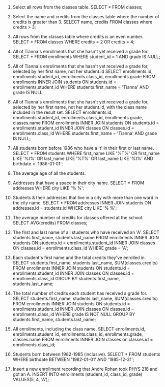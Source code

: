 1. Select all rows from the classes table.
   SELECT \* FROM classes;

2. Select the name and credits from the classes table where the number of credits is greater than 3.
   SELECT name, credits FROM classes where credits > 3;

3. All rows from the classes table where credits is an even number.
   SELECT \* FROM classes WHERE credits = 2 OR credits = 4;

4. All of Tianna's enrollments that she hasn't yet received a grade for.
   SELECT \* FROM enrollments WHERE student_id = 1 AND grade IS NULL;

5. All of Tianna's enrollments that she hasn't yet received a grade for, selected by her first name, not her student.id
   SELECT enrollments.id, enrollments.student_id, enrollments.class_id, enrollments.grade FROM enrollments INNER JOIN students ON students.id = enrollments.student_id WHERE students.first_name = 'Tianna' AND grade IS NULL;

6. All of Tianna's enrollments that she hasn't yet received a grade for, selected by her first name, not her student.id, with the class name included in the result set.
   SELECT enrollments.id, enrollments.student_id, enrollments.class_id, enrollments.grade, classes.name FROM enrollments INNER JOIN students ON students.id = enrollments.student_id INNER JOIN classes ON classes.id = enrollments.class_id WHERE students.first_name = 'Tianna' AND grade IS NULL;

7. All students born before 1986 who have a 't' in their first or last name.
   SELECT \* FROM students WHERE first_name LIKE '%T%' OR first_name LIKE '%t%' OR last_name LIKE '%T%' OR last_name LIKE '%t%' AND birthdate < '1986-01-01';

8. The average age of all the students.

9. Addresses that have a space in their city name.
   SELECT \* FROM addresses WHERE city LIKE '% %';

10. Students & their addresses that live in a city with more than one word in the city name.
    SELECT \* FROM addresses INNER JOIN students ON addresses.id = students.id WHERE city LIKE '% %';

11. The average number of credits for classes offered at the school.
    SELECT AVG(credits) FROM classes;

12. The first and last name of all students who have received an 'A'.
    SELECT students.first_name, students.last_name FROM enrollments INNER JOIN students ON students.id = enrollments.student_id INNER JOIN classes ON classes.id = enrollments.class_id WHERE grade = 'A';

13. Each student's first name and the total credits they've enrolled in.
    SELECT students.first_name, students.last_name, SUM(classes.credits) FROM enrollments INNER JOIN students ON students.id = enrollments.student_id INNER JOIN classes ON classes.id = enrollments.class_id GROUP BY students.first_name, students.last_name;

14. The total number of credits each student has received a grade for.
    SELECT students.first_name, students.last_name, SUM(classes.credits) FROM enrollments INNER JOIN students ON students.id = enrollments.student_id INNER JOIN classes ON classes.id = enrollments.class_id WHERE grade IS NOT NULL GROUP BY students.first_name, students.last_name;

15. All enrollments, including the class name.
    SELECT enrollments.id, enrollments.student_id, enrollments.class_id, enrollments.grade, classes.name FROM enrollments INNER JOIN classes on classes.id = enrollments.class_id;

16. Students born between 1982-1985 (inclusive).
    SELECT \* FROM students WHERE birthdate BETWEEN '1982-01-01' AND '1985-12-31';

17. Insert a new enrollment recording that Andre Rohan took PHYS 218 and got an A.
    INSERT INTO enrollments (student_id, class_id, grade) VALUES(5, 4, 'A');
